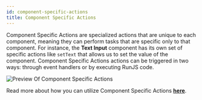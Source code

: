 ```yaml
---
id: component-specific-actions
title: Component Specific Actions
---
```


Component Specific Actions are specialized actions that are unique to each component, meaning they can perform tasks that are specific only to that component. For instance, the **Text Input** component has its own set of specific actions like `setText` that allows us to set the value of the component. Component Specific Actions actions can be triggered in two ways: through event handlers or by executing RunJS code. 

<div style={{textAlign: 'center'}}>
    <img style={{ marginBottom:'15px'}} className="screenshot-full" src="/img/tooljet-concepts/component-specific-actions/component-specific-actions-preview.png" alt="Preview Of Component Specific Actions" />
</div>

Read more about how you can utilize Component Specific Actions **[here](/docs/actions/control-component/)**.